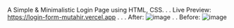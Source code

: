 A Simple & Minimalistic Login Page using HTML, CSS.
.
.
Live Preview: https://login-form-mutahir.vercel.app
.
.
.
After: ![image](https://github.com/mutahirmushtaq/Login-Form/assets/122474083/163254eb-954a-448a-92f4-857039443cc2)
.
.
Before: 
![image](https://github.com/danyalmoazzam/Login-Form/assets/154667312/18d9bbe2-2077-45b8-85f7-c26a6f023fe3)
